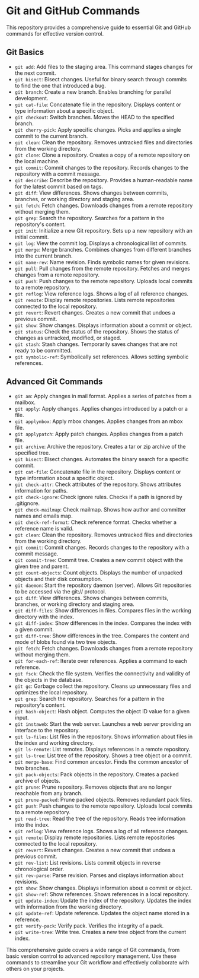 # Git and GitHub Commands

This repository provides a comprehensive guide to essential Git and GitHub commands for effective version control.

## Git Basics

- `git add`: Add files to the staging area. This command stages changes for the next commit.
- `git bisect`: Bisect changes. Useful for binary search through commits to find the one that introduced a bug.
- `git branch`: Create a new branch. Enables branching for parallel development.
- `git cat-file`: Concatenate file in the repository. Displays content or type information about a specific object.
- `git checkout`: Switch branches. Moves the HEAD to the specified branch.
- `git cherry-pick`: Apply specific changes. Picks and applies a single commit to the current branch.
- `git clean`: Clean the repository. Removes untracked files and directories from the working directory.
- `git clone`: Clone a repository. Creates a copy of a remote repository on the local machine.
- `git commit`: Commit changes to the repository. Records changes to the repository with a commit message.
- `git describe`: Describe the repository. Provides a human-readable name for the latest commit based on tags.
- `git diff`: View differences. Shows changes between commits, branches, or working directory and staging area.
- `git fetch`: Fetch changes. Downloads changes from a remote repository without merging them.
- `git grep`: Search the repository. Searches for a pattern in the repository's content.
- `git init`: Initialize a new Git repository. Sets up a new repository with an initial commit.
- `git log`: View the commit log. Displays a chronological list of commits.
- `git merge`: Merge branches. Combines changes from different branches into the current branch.
- `git name-rev`: Name revision. Finds symbolic names for given revisions.
- `git pull`: Pull changes from the remote repository. Fetches and merges changes from a remote repository.
- `git push`: Push changes to the remote repository. Uploads local commits to a remote repository.
- `git reflog`: View reference logs. Shows a log of all reference changes.
- `git remote`: Display remote repositories. Lists remote repositories connected to the local repository.
- `git revert`: Revert changes. Creates a new commit that undoes a previous commit.
- `git show`: Show changes. Displays information about a commit or object.
- `git status`: Check the status of the repository. Shows the status of changes as untracked, modified, or staged.
- `git stash`: Stash changes. Temporarily saves changes that are not ready to be committed.
- `git symbolic-ref`: Symbolically set references. Allows setting symbolic references.

## Advanced Git Commands

- `git am`: Apply changes in mail format. Applies a series of patches from a mailbox.
- `git apply`: Apply changes. Applies changes introduced by a patch or a file.
- `git applymbox`: Apply mbox changes. Applies changes from an mbox file.
- `git applypatch`: Apply patch changes. Applies changes from a patch file.
- `git archive`: Archive the repository. Creates a tar or zip archive of the specified tree.
- `git bisect`: Bisect changes. Automates the binary search for a specific commit.
- `git cat-file`: Concatenate file in the repository. Displays content or type information about a specific object.
- `git check-attr`: Check attributes of the repository. Shows attributes information for paths.
- `git check-ignore`: Check ignore rules. Checks if a path is ignored by .gitignore.
- `git check-mailmap`: Check mailmap. Shows how author and committer names and emails map.
- `git check-ref-format`: Check reference format. Checks whether a reference name is valid.
- `git clean`: Clean the repository. Removes untracked files and directories from the working directory.
- `git commit`: Commit changes. Records changes to the repository with a commit message.
- `git commit-tree`: Commit tree. Creates a new commit object with the given tree and parent.
- `git count-objects`: Count objects. Displays the number of unpacked objects and their disk consumption.
- `git daemon`: Start the repository daemon (server). Allows Git repositories to be accessed via the git:// protocol.
- `git diff`: View differences. Shows changes between commits, branches, or working directory and staging area.
- `git diff-files`: Show differences in files. Compares files in the working directory with the index.
- `git diff-index`: Show differences in the index. Compares the index with a given commit.
- `git diff-tree`: Show differences in the tree. Compares the content and mode of blobs found via two tree objects.
- `git fetch`: Fetch changes. Downloads changes from a remote repository without merging them.
- `git for-each-ref`: Iterate over references. Applies a command to each reference.
- `git fsck`: Check the file system. Verifies the connectivity and validity of the objects in the database.
- `git gc`: Garbage collect the repository. Cleans up unnecessary files and optimizes the local repository.
- `git grep`: Search the repository. Searches for a pattern in the repository's content.
- `git hash-object`: Hash object. Computes the object ID value for a given input.
- `git instaweb`: Start the web server. Launches a web server providing an interface to the repository.
- `git ls-files`: List files in the repository. Shows information about files in the index and working directory.
- `git ls-remote`: List remotes. Displays references in a remote repository.
- `git ls-tree`: List tree of the repository. Shows a tree object or a commit.
- `git merge-base`: Find common ancestor. Finds the common ancestor of two branches.
- `git pack-objects`: Pack objects in the repository. Creates a packed archive of objects.
- `git prune`: Prune repository. Removes objects that are no longer reachable from any branch.
- `git prune-packed`: Prune packed objects. Removes redundant pack files.
- `git push`: Push changes to the remote repository. Uploads local commits to a remote repository.
- `git read-tree`: Read the tree of the repository. Reads tree information into the index.
- `git reflog`: View reference logs. Shows a log of all reference changes.
- `git remote`: Display remote repositories. Lists remote repositories connected to the local repository.
- `git revert`: Revert changes. Creates a new commit that undoes a previous commit.
- `git rev-list`: List revisions. Lists commit objects in reverse chronological order.
- `git rev-parse`: Parse revision. Parses and displays information about revisions.
- `git show`: Show changes. Displays information about a commit or object.
- `git show-ref`: Show references. Shows references in a local repository.
- `git update-index`: Update the index of the repository. Updates the index with information from the working directory.
- `git update-ref`: Update reference. Updates the object name stored in a reference.
- `git verify-pack`: Verify pack. Verifies the integrity of a pack.
- `git write-tree`: Write tree. Creates a new tree object from the current index.

This comprehensive guide covers a wide range of Git commands, from basic version control to advanced repository management. Use these commands to streamline your Git workflow and effectively collaborate with others on your projects.